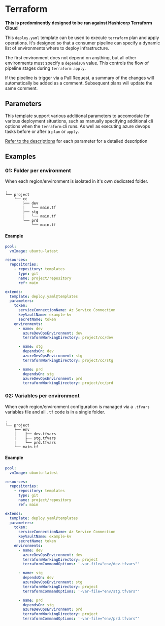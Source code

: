 # Terraform

**This is predominently designed to be ran against Hashicorp Terraform Cloud**

This `deploy.yaml` template can be used to execute `terraform` plan and apply operations.
It's designed so that a consumer pipeline can specify a dynamic list of environments where to deploy infrastructure.

The first environment does not depend on anything, but all other environments must specify a `dependsOn` value.
This controls the flow of pipeline stages during `terraform apply`.

If the pipeline is trigger via a Pull Request, a summary of the changes will automatically be added as a comment.
Subsequent plans will update the same comment.


## Parameters

This template support various additional parameters to accomodate for various deployment situations, such as manually specifying additional cli options when the `terraform` cli runs. As well as executing azure devops tasks before or after a `plan` or `apply`.

[Refer to the descriptions](deploy.yaml) for each parameter for a detailed description

## Examples

### 01: Folder per environment

When each region/environment is isolated in it's own dedicated folder.

```
.
└── project
    └── cc
        ├── dev
        |   └── main.tf
        ├── stg
        |   └── main.tf
        └── prd
            └── main.tf
```

#### Example

```yaml
pool:
  vmImage: ubuntu-latest

resources:
  repositories:
    - repository: templates
      type: git
      name: project/repository
      ref: main

extends:
  template: deploy.yaml@templates
  parameters:
    token:
      serviceConnectionName: Az Service Connection
      keyVaultName: example-kv
      secretName: token
    environments:
      - name: dev
        azureDevOpsEnvironment: dev
        terraformWorkingDirectory: project/cc/dev

      - name: stg
        dependsOn: dev
        azureDevOpsEnvironment: stg
        terraformWorkingDirectory: project/cc/stg

      - name: prd
        dependsOn: stg
        azureDevOpsEnvironment: prd
        terraformWorkingDirectory: project/cc/prd
```

### 02: Variables per environment

When each region/environment configuration is managed via a `.tfvars` variables file and all `.tf` code is in a single folder.

```
.
└── project
    ├── env
    |    ├── dev.tfvars
    |    ├── stg.tfvars
    |    └── prd.tfvars
    └── main.tf
```

#### Example

```yaml
pool:
  vmImage: ubuntu-latest

resources:
  repositories:
    - repository: templates
      type: git
      name: project/repository
      ref: main

extends:
  template: deploy.yaml@templates
  parameters:
    token:
      serviceConnectionName: Az Service Connection
      keyVaultName: example-kv
      secretName: token
    environments:
      - name: dev
        azureDevOpsEnvironment: dev
        terraformWorkingDirectory: project
        terraformCommandOptions: '-var-file="env/dev.tfvars"'

      - name: stg
        dependsOn: dev
        azureDevOpsEnvironment: stg
        terraformWorkingDirectory: project
        terraformCommandOptions: '-var-file="env/stg.tfvars"'

      - name: prd
        dependsOn: stg
        azureDevOpsEnvironment: prd
        terraformWorkingDirectory: project
        terraformCommandOptions: '-var-file="env/prd.tfvars"'
```
